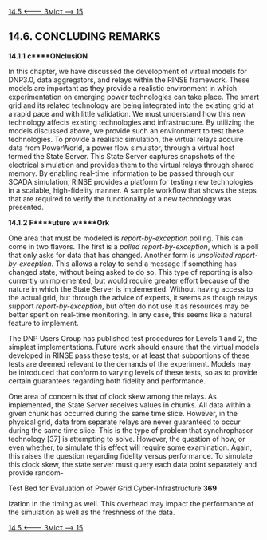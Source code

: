 [14.5 <--- ](14_5.md) [   Зміст   ](README.md) [--> 15](15.md)

## 14.6. CONCLUDING REMARKS

**14.1.1**          **c****ONclusiON**

In this chapter, we have discussed the development of virtual models for DNP3.0, data aggregators, and relays within the RINSE framework. These models are important as they provide a realistic environment in which experimentation on emerging power technologies can take place. The smart grid and its related technology are being integrated into the existing grid at a rapid pace and with little validation. We must understand how this new technology affects existing technologies and infrastructure. By utilizing the models discussed above, we provide such an environment to test these technologies. To provide a realistic simulation, the virtual relays acquire data from PowerWorld, a power flow simulator, through a virtual host termed the State Server. This State Server captures snapshots of the electrical simulation and provides them to the virtual relays through shared memory. By enabling real-time information to be passed through our SCADA simulation, RINSE provides a platform for testing new technologies in a scalable, high-fidelity manner. A sample workflow that shows the steps that are required to verify the functionality of a new technology was presented.

 

**14.1.2**           **F****uture** **w****Ork**

One area that must be modeled is *report-by-exception* polling. This can come in two flavors. The first is a *polled report-by-exception*, which is a poll that only asks for data that has changed. Another form is *unsolicited report-by-exception*. This allows a relay to send a message if something has changed state, without being asked to do so. This type of reporting is also currently unimplemented, but would require greater effort because of the nature in which the State Server is implemented. Without having access to the actual grid, but through the advice of experts, it seems as though relays support *report-by-exception*, but often do not use it as resources may be better spent on real-time monitoring. In any case, this seems like a natural feature to implement.

The DNP Users Group has published test procedures for Levels 1 and 2, the simplest implementations. Future work should ensure that the virtual models developed in RINSE pass these tests, or at least that subportions of these tests are deemed relevant to the demands of the experiment. Models may be introduced that conform to varying levels of these tests, so as to provide certain guarantees regarding both fidelity and performance.

One area of concern is that of clock skew among the relays. As implemented, the State Server receives values in chunks. All data within a given chunk has occurred during the same time slice. However, in the physical grid, data from separate relays are never guaranteed to occur during the same time slice. This is the type of problem that synchrophasor technology [37] is attempting to solve. However, the question of how, or even whether, to simulate this effect will require some examination. Again, this raises the question regarding fidelity versus performance. To simulate this clock skew, the state server must query each data point separately and provide random-



Test Bed for Evaluation of Power Grid Cyber-Infrastructure              **369**

 

ization in the timing as well. This overhead may impact the performance of the simulation as well as the freshness of the data.

[14.5 <--- ](14_5.md) [   Зміст   ](README.md) [--> 15](15.md)
